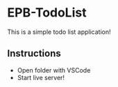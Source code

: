# EPB-TodoList

This is a simple todo list application!

## Instructions

- Open folder with VSCode
- Start live server!